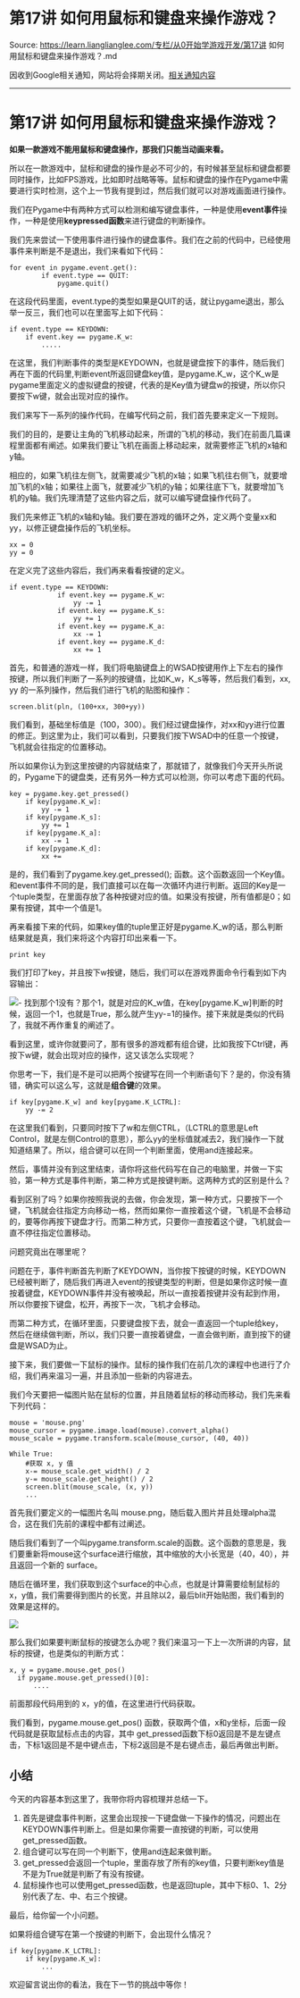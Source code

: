# 第17讲 如何用鼠标和键盘来操作游戏？ 

Source: https://learn.lianglianglee.com/专栏/从0开始学游戏开发/第17讲 如何用鼠标和键盘来操作游戏？.md

因收到Google相关通知，网站将会择期关闭。[相关通知内容](https://lumendatabase.org/notices/44265620)

---

# 第17讲 如何用鼠标和键盘来操作游戏？

**如果一款游戏不能用鼠标和键盘操作，那我们只能当动画来看。**

所以在一款游戏中，鼠标和键盘的操作是必不可少的，有时候甚至鼠标和键盘都要同时操作，比如FPS游戏，比如即时战略等等。鼠标和键盘的操作在Pygame中需要进行实时检测，这个上一节我有提到过，然后我们就可以对游戏画面进行操作。

我们在Pygame中有两种方式可以检测和编写键盘事件，一种是使用**event事件**操作，一种是使用**keypressed函数**来进行键盘的判断操作。

我们先来尝试一下使用事件进行操作的键盘事件。我们在之前的代码中，已经使用事件来判断是不是退出，我们来看如下代码：

```
for event in pygame.event.get():
        if event.type == QUIT:
            pygame.quit()  

```

在这段代码里面，event.type的类型如果是QUIT的话，就让pygame退出，那么举一反三，我们也可以在里面写上如下代码：

```
if event.type == KEYDOWN:
    if event.key == pygame.K_w:
        .....

```

在这里，我们判断事件的类型是KEYDOWN，也就是键盘按下的事件，随后我们再在下面的代码里,判断event所返回键盘key值，是pygame.K\_w，这个K\_w是pygame里面定义的虚拟键盘的按键，代表的是Key值为键盘w的按键，所以你只要按下w键，就会出现对应的操作。

我们来写下一系列的操作代码，在编写代码之前，我们首先要来定义一下规则。

我们的目的，是要让主角的飞机移动起来，所谓的飞机的移动，我们在前面几篇课程里面都有阐述。如果我们要让飞机在画面上移动起来，就需要修正飞机的x轴和y轴。

相应的，如果飞机往左侧飞，就需要减少飞机的x轴；如果飞机往右侧飞，就要增加飞机的x轴；如果往上面飞，就要减少飞机的y轴；如果往底下飞，就要增加飞机的y轴。我们先理清楚了这些内容之后，就可以编写键盘操作代码了。

我们先来修正飞机的x轴和y轴。我们要在游戏的循环之外，定义两个变量xx和yy，以修正键盘操作后的飞机坐标。

```
xx = 0
yy = 0  

```

在定义完了这些内容后，我们再来看看按键的定义。

```
if event.type == KEYDOWN:
            if event.key == pygame.K_w:
                yy -= 1
            if event.key == pygame.K_s:
                yy += 1
            if event.key == pygame.K_a:
                xx -= 1
            if event.key == pygame.K_d:
                xx += 1

```

首先，和普通的游戏一样，我们将电脑键盘上的WSAD按键用作上下左右的操作按键，所以我们判断了一系列的按键值，比如K\_w，K\_s等等，然后我们看到，xx, yy 的一系列操作，然后我们进行飞机的贴图和操作：

```
screen.blit(pln, (100+xx, 300+yy))

```

我们看到，基础坐标值是（100，300）。我们经过键盘操作，对xx和yy进行位置的修正。到这里为止，我们可以看到，只要我们按下WSAD中的任意一个按键，飞机就会往指定的位置移动。

所以如果你认为到这里按键的内容就结束了，那就错了，就像我们今天开头所说的，Pygame下的键盘类，还有另外一种方式可以检测，你可以考虑下面的代码。

```
key = pygame.key.get_pressed()
    if key[pygame.K_w]:
        yy -= 1
    if key[pygame.K_s]:
        yy += 1
    if key[pygame.K_a]:
        xx -= 1
    if key[pygame.K_d]:
        xx += 

```

是的，我们看到了pygame.key.get\_pressed(); 函数。这个函数返回一个Key值。和event事件不同的是，我们直接可以在每一次循环内进行判断。返回的Key是一个tuple类型，在里面存放了各种按键对应的值。如果没有按键，所有值都是0；如果有按键，其中一个值是1。

再来看接下来的代码，如果key值的tuple里正好是pygame.K\_w的话，那么判断结果就是真，我们来将这个内容打印出来看一下。

```
print key

```

我们打印了key，并且按下w按键，随后，我们可以在游戏界面命令行看到如下内容输出：

![](assets/480b8b53350ddb06e6a70e6987c84a4a.jpg)-
﻿找到那个1没有？那个1，就是对应的K\_w值，在key[pygame.K\_w]判断的时候，返回一个1，也就是True，那么就产生yy-=1的操作。接下来就是类似的代码了，我就不再作重复的阐述了。

看到这里，或许你就要问了，那有很多的游戏都有组合键，比如我按下Ctrl键，再按下w键，就会出现对应的操作，这又该怎么实现呢？

你思考一下，我们是不是可以把两个按键写在同一个判断语句下？是的，你没有猜错，确实可以这么写，这就是**组合键**的效果。

```
if key[pygame.K_w] and key[pygame.K_LCTRL]:
    yy -= 2 

```

在这里我们看到，只要同时按下了w和左侧CTRL，（LCTRL的意思是Left Control，就是左侧Control的意思），那么yy的坐标值就减去2，我们操作一下就知道结果了。所以，组合键可以在同一个判断里面，使用and连接起来。

然后，事情并没有到这里结束，请你将这些代码写在自己的电脑里，并做一下实验，第一种方式是事件判断，第二种方式是按键判断。这两种方式的区别是什么？

看到区别了吗？如果你按照我说的去做，你会发现，第一种方式，只要按下一个键，飞机就会往指定方向移动一格，然而如果你一直按着这个键，飞机是不会移动的，要等你再按下键盘才行。而第二种方式，只要你一直按着这个键，飞机就会一直不停往指定位置移动。

问题究竟出在哪里呢？

问题在于，事件判断首先判断了KEYDOWN，当你按下按键的时候，KEYDOWN已经被判断了，随后我们再进入event的按键类型的判断，但是如果你这时候一直按着键盘，KEYDOWN事件并没有被唤起，所以一直按着按键并没有起到作用，所以你要按下键盘，松开，再按下一次，飞机才会移动。

而第二种方式，在循环里面，只要键盘按下去，就会一直返回一个tuple给key，然后在继续做判断，所以，我们只要一直按着键盘，一直会做判断，直到按下的键盘是WSAD为止。

接下来，我们要做一下鼠标的操作。鼠标的操作我们在前几次的课程中也进行了介绍，我们再来温习一遍，并且添加一些新的内容进去。

我们今天要把一幅图片贴在鼠标的位置，并且随着鼠标的移动而移动，我们先来看下列代码：

```
mouse = 'mouse.png'
mouse_cursor = pygame.image.load(mouse).convert_alpha()
mouse_scale = pygame.transform.scale(mouse_cursor, (40, 40))

While True:
    #获取 x, y 值
    x-= mouse_scale.get_width() / 2
    y-= mouse_scale.get_height() / 2
    screen.blit(mouse_scale, (x, y))
    ...

```

首先我们要定义的一幅图片名叫 mouse.png，随后载入图片并且处理alpha混合，这在我们先前的课程中都有过阐述。

随后我们看到了一个叫pygame.transform.scale的函数。这个函数的意思是，我们要重新将mouse这个surface进行缩放，其中缩放的大小长宽是（40，40），并且返回一个新的 surface。

随后在循环里，我们获取到这个surface的中心点，也就是计算需要绘制鼠标的x，y值，我们需要得到图片的长宽，并且除以2，最后blit开始贴图，我们看到的效果是这样的。

![](assets/2840dec856ac2ed69eb6d3c8956926a1.jpg)

那么我们如果要判断鼠标的按键怎么办呢？我们来温习一下上一次所讲的内容，鼠标的按键，也是类似的判断方式：

```
x, y = pygame.mouse.get_pos()
  if pygame.mouse.get_pressed()[0]:
      .... 

```

前面那段代码用到的 x，y的值，在这里进行代码获取。

我们看到，pygame.mouse.get\_pos() 函数，获取两个值，x和y坐标，后面一段代码就是获取鼠标点击的内容，其中 get\_pressed函数下标0返回是不是左键点击，下标1返回是不是中键点击，下标2返回是不是右键点击，最后再做出判断。

## 小结

今天的内容基本到这里了，我带你将内容梳理并总结一下。

1. 首先是键盘事件判断，这里会出现按一下键盘做一下操作的情况，问题出在KEYDOWN事件判断上。但是如果你需要一直按键的判断，可以使用get\_pressed函数。
2. 组合键可以写在同一个判断下，使用and连起来做判断。
3. get\_pressed会返回一个tuple，里面存放了所有的key值，只要判断key值是不是为True就是判断了有没有按键。
4. 鼠标操作也可以使用get\_pressed函数，也是返回tuple，其中下标0、1、2分别代表了左、中、右三个按键。

最后，给你留一个小问题。

如果将组合键写在第一个按键的判断下，会出现什么情况？

```
if key[pygame.K_LCTRL]:
    if key[pygame.K_w]:
        ...

```

欢迎留言说出你的看法，我在下一节的挑战中等你！